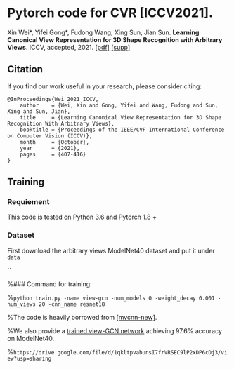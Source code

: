 # Pytorch code for CVR [ICCV2021].

Xin Wei*, Yifei Gong*, Fudong Wang, Xing Sun, Jian Sun. **Learning Canonical View Representation for 3D Shape Recognition with Arbitrary Views**. ICCV, accepted, 2021. [[pdf]](https://openaccess.thecvf.com/content/ICCV2021/papers/Wei_Learning_Canonical_View_Representation_for_3D_Shape_Recognition_With_Arbitrary_ICCV_2021_paper.pdf) [[supp]](https://openaccess.thecvf.com/content/ICCV2021/supplemental/Wei_Learning_Canonical_View_ICCV_2021_supplemental.pdf)

## Citation
If you find our work useful in your research, please consider citing:
```
@InProceedings{Wei_2021_ICCV,
    author    = {Wei, Xin and Gong, Yifei and Wang, Fudong and Sun, Xing and Sun, Jian},
    title     = {Learning Canonical View Representation for 3D Shape Recognition With Arbitrary Views},
    booktitle = {Proceedings of the IEEE/CVF International Conference on Computer Vision (ICCV)},
    month     = {October},
    year      = {2021},
    pages     = {407-416}
}
```

## Training

### Requiement

This code is tested on Python 3.6 and Pytorch 1.8 + 

### Dataset

First download the arbitrary views ModelNet40 dataset and put it under `data`

``

%### Command for training:

%`python train.py -name view-gcn -num_models 0 -weight_decay 0.001 -num_views 20 -cnn_name resnet18`

%The code is heavily borrowed from [[mvcnn-new]](https://github.com/jongchyisu/mvcnn_pytorch).

%We also provide a [trained view-GCN network](https://drive.google.com/file/d/1qkltpvabunsI7frVRSEC9lP2xDP6cDj3/view?usp=sharing) achieving 97.6% accuracy on ModelNet40.

%`https://drive.google.com/file/d/1qkltpvabunsI7frVRSEC9lP2xDP6cDj3/view?usp=sharing`
